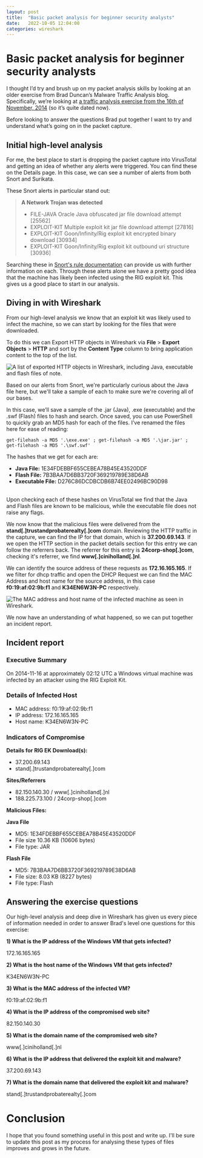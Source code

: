 ```yaml
---
layout: post
title:  "Basic packet analysis for beginner security analysts"
date:   2022-10-05 12:04:00
categories: wireshark
---
```


# Basic packet analysis for beginner security analysts

I thought I’d try and brush up on my packet analysis skills by looking at an older exercise from Brad Duncan’s Malware Traffic Analysis blog. Specifically, we’re looking at [a traffic analysis exercise from the 16th of November, 2014](https://www.malware-traffic-analysis.net/2014/11/16/index.html) (so it’s quite dated now).

Before looking to answer the questions Brad put together I want to try and understand what’s going on in the packet capture.

## Initial high-level analysis

For me, the best place to start is dropping the packet capture into VirusTotal and getting an idea of whether any alerts were triggered. You can find these on the Details page. In this case, we can see a number of alerts from both Snort and Surikata. 

These Snort alerts in particular stand out:

> **A Network Trojan was detected**
> 
>  - FILE-JAVA Oracle Java obfuscated jar file download attempt [25562]
>  - EXPLOIT-KIT Multiple exploit kit jar file download attempt [27816]
>  - EXPLOIT-KIT Goon/Infinity/Rig exploit kit encrypted binary download [30934]
>  - EXPLOIT-KIT Goon/Infinity/Rig exploit kit outbound uri    structure [30936]

Searching these in [Snort's rule documentation](https://www.snort.org/rule_docs/) can provide us with further information on each. Through these alerts alone we have a pretty good idea that the machine has likely been infected using the RIG exploit kit. This gives us a good place to start in our analysis.

## Diving in with Wireshark

From our high-level analysis we know that an exploit kit was likely used to infect the machine, so we can start by looking for the files that were downloaded.

To do this we can Export HTTP objects in Wireshark via **File** > **Export Objects** > **HTTP** and sort by the **Content Type** column to bring application content to the top of the list. 

![A list of exported HTTP objects in Wireshark, including Java, executable and flash files of note.](https://i.imgur.com/Yj0thaz.png)

Based on our alerts from Snort, we're particularly curious about the Java file here, but we'll take a sample of each to make sure we're covering all of our bases. 

In this case, we’ll save a sample of the .jar (Java), .exe (executable) and the .swf (Flash) files to hash and search. Once saved, you can use PowerShell to quickly grab an MD5 hash for each of the files. I’ve renamed the files here for ease of reading:

```
get-filehash -a MD5 '.\exe.exe' ; get-filehash -a MD5 '.\jar.jar' ; get-filehash -a MD5 '.\swf.swf'
```

The hashes that we get for each are:

 - **Java File:** 1E34FDEBBF655CEBEA78B45E43520DDF
 - **Flash File:** 7B3BAA7D6BB3720F369219789E38D6AB
 - **Executable File:** D276C86DCDBCDB6B74EE02496BC90D98

\
Upon checking each of these hashes on VirusTotal we find that the Java and Flash files are known to be malicious, while the executable file does not raise any flags.

We now know that the malicious files were delivered from the **stand[.]trustandprobaterealty[.]com** domain. Reviewing the HTTP traffic in the capture, we can find the IP for that domain, which is **37.200.69.143**. If we open the HTTP section in the packet details section for this entry we can follow the referrers back. The referrer for this entry is **24corp-shop[.]com**, checking it's referrer, we find **www[.]ciniholland[.]nl**.

We can identify the source address of these requests as **172.16.165.165**. If we filter for dhcp traffic and open the DHCP Request we can find the MAC Address and host name for the source address, in this case **f0:19:af:02:9b:f1** and **K34EN6W3N-PC** respectively.  

![The MAC address and host name of the infected machine as seen in Wireshark.](https://i.imgur.com/beJm91k.png)

We now have an understanding of what happened, so we can put together an incident report.

## Incident report

### Executive Summary

On 2014-11-16 at approximately 02:12 UTC a Windows virtual machine was infected by an attacker using the RIG Exploit Kit. 

### Details of Infected Host

- MAC address: f0:19:af:02:9b:f1
- IP address: 172.16.165.165
- Host name: K34EN6W3N-PC

### Indicators of Compromise

**Details for RIG EK Download(s):**

- 37.200.69.143
- stand[.]trustandprobaterealty[.]com

**Sites/Referrers**

- 82.150.140.30 / www[.]ciniholland[.]nl
- 188.225.73.100 / 24corp-shop[.]com


**Malicious Files:**

**Java File**
- MD5: 1E34FDEBBF655CEBEA78B45E43520DDF
- File size 10.36 KB (10606 bytes)
- File type: JAR

**Flash File**
- MD5: 7B3BAA7D6BB3720F369219789E38D6AB
- File size: 8.03 KB (8227 bytes)
- File type:	Flash

## Answering the exercise questions

Our high-level analysis and deep dive in Wireshark has given us every piece of information needed in order to answer Brad's level one questions for this exercise:

**1) What is the IP address of the Windows VM that gets infected?**

172.16.165.165

**2) What is the host name of the Windows VM that gets infected?**

K34EN6W3N-PC

**3) What is the MAC address of the infected VM?**

f0:19:af:02:9b:f1

**4) What is the IP address of the compromised web site?**

82.150.140.30

**5) What is the domain name of the compromised web site?**

www[.]ciniholland[.]nl

**6) What is the IP address that delivered the exploit kit and malware?**

37.200.69.143

**7) What is the domain name that delivered the exploit kit and malware?**

stand[.]trustandprobaterealty[.]com

# Conclusion

I hope that you found something useful in this post and write up. I'll be sure to update this post as my process for analysing these types of files improves and grows in the future. 

